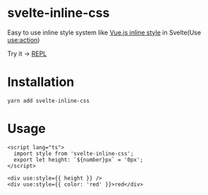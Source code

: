 # svelte-inline-css

Easy to use inline style system like [Vue.js inline style](https://v3.vuejs.org/guide/class-and-style.html#binding-inline-styles) in Svelte(Use [use:action](https://svelte.dev/docs#use_action))

Try it -> [REPL](https://svelte.dev/repl/04705a80122e4e4ba8ffd3db1cc3f49e?version=3.38.2)


# Installation

```
yarn add svelte-inline-css
```

# Usage

```svelte
<script lang="ts">
  import style from 'svelte-inline-css';
  export let height: `${number}px` = '0px';
</script>

<div use:style={{ height }} />
<div use:style={{ color: 'red' }}>red</div>
```

